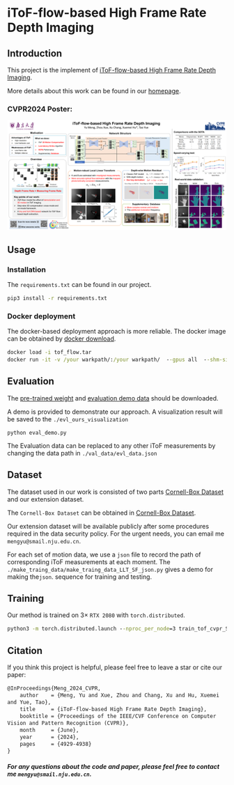 # iToF-flow-based High Frame Rate Depth Imaging
## Introduction
This project is the implement of [iToF-flow-based High Frame Rate Depth Imaging](https://openaccess.thecvf.com/content/CVPR2024/papers/Meng_iToF-flow-based_High_Frame_Rate_Depth_Imaging_CVPR_2024_paper.pdf). 

More details about this work can be found in our [homepage](https://computationalperceptionlab.github.io/publications/assert/project_MengYu/iToF-flow.html). 

### CVPR2024 Poster:

![itof_flow_poster](README.assets/itof_flow_poster.png)

## Usage

### Installation

The `requirements.txt` can be found in our project. 

```cmd
pip3 install -r requirements.txt
```

### Docker deployment 

The docker-based deployment approach is more reliable. The docker image  can be obtained by  [docker download](https://box.nju.edu.cn/d/88065a3013e54ac5a3d2/). 

```cmd
docker load -i tof_flow.tar
docker run -it -v /your warkpath/:/your warkpath/  --gpus all  --shm-size=48g 1835a89e3bb
```

## Evaluation

The   [pre-trained weight](https://box.nju.edu.cn/f/e1f361dda90a499999f9/) and  [evaluation demo data](https://box.nju.edu.cn/f/00e21c3ef90d4df0837d/) should be downloaded.

A demo is provided to demonstrate our approach. A visualization result will be saved to the `./evl_ours_visualization`
```
python eval_demo.py
```

The Evaluation data can be replaced to any other iToF measurements by changing the data path in `./val_data/evl_data.json`



## Dataset

The dataset used in our work is consisted of two parts [Cornell-Box Dataset](https://github.com/schellmi42/WFlowToF) and our extension dataset.

The `Cornell-Box Dataset` can be obtained in [Cornell-Box Dataset](https://github.com/schellmi42/WFlowToF).

Our extension dataset will be available publicly after some procedures required in the data security policy. For the urgent needs, you can email me `mengyu@smail.nju.edu.cn`.

For each set of motion data, we use a `json` file to record the path of corresponding iToF measurements at each moment. The `./make_traing_data/make_traing_data_LLT_SF_json.py` gives a demo for making the`json`. sequence for training and testing.

## Training 

Our method is trained on 3× `RTX 2080` with `torch.distributed`.

```cmd
python3 -m torch.distributed.launch --nproc_per_node=3 train_tof_cvpr_SF.py --world_size=3 --batch_size 8 --epoch 60
```



## Citation

If you think this project is helpful, please feel free to leave a star or cite our paper:

```
@InProceedings{Meng_2024_CVPR,
    author    = {Meng, Yu and Xue, Zhou and Chang, Xu and Hu, Xuemei and Yue, Tao},
    title     = {iToF-flow-based High Frame Rate Depth Imaging},
    booktitle = {Proceedings of the IEEE/CVF Conference on Computer Vision and Pattern Recognition (CVPR)},
    month     = {June},
    year      = {2024},
    pages     = {4929-4938}
}
```

##### **For any questions about the code and paper, please feel free to contact me `mengyu@smail.nju.edu.cn`.**
